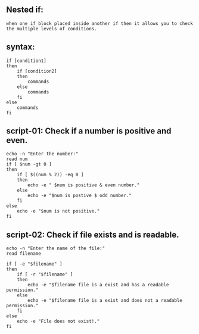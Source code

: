 Nested if:
----------
	when one if block placed inside another if then it allows you to check the multiple levels of conditions.

syntax:
-------

	if [condition1]
	then 
	    if [condition2]
	    then 
	        commands
	    else
	        commands
	    fi
	else
	    commands
	fi


script-01: Check if a number is positive and even.
----------

	echo -n "Enter the number:"
	read num
	if [ $num -gt 0 ]
	then
	    if [ $((num % 2)) -eq 0 ]
	    then
	        echo -e " $num is positive & even number."
	    else
	        echo -e "$num is postive $ odd number."
	    fi
	else
	    echo -e "$num is not positive."
	fi


script-02: Check if file exists and is readable.
----------

	echo -n "Enter the name of the file:"
	read filename
	
	if [ -e "$filename" ]
	then
	    if [ -r "$filename" ]
	    then
	        echo -e "$filename file is a exist and has a readable permission."
	    else
	        echo -e "$filename file is a exist and does not a readable permission."
	    fi
	else
	    echo -e "File does not exist!."
	fi
